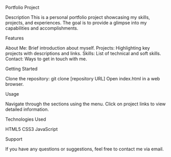 Portfolio Project

Description
This is a personal portfolio project showcasing my skills, projects, and experiences. The goal is to provide a glimpse into my capabilities and accomplishments.

Features

About Me: Brief introduction about myself.
Projects: Highlighting key projects with descriptions and links.
Skills: List of technical and soft skills.
Contact: Ways to get in touch with me.

Getting Started

Clone the repository: git clone [repository URL]
Open index.html in a web browser.

Usage

Navigate through the sections using the menu.
Click on project links to view detailed information.

Technologies Used

HTML5
CSS3
JavaScript

Support

If you have any questions or suggestions, feel free to contact me via email.
